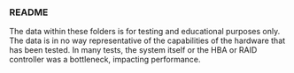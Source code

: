 ### README

The data within these folders is for testing and educational purposes only.
The data is in no way representative of the capabilities of the hardware that has been tested.
In many tests, the system itself or the HBA or RAID controller was a bottleneck, impacting performance.


